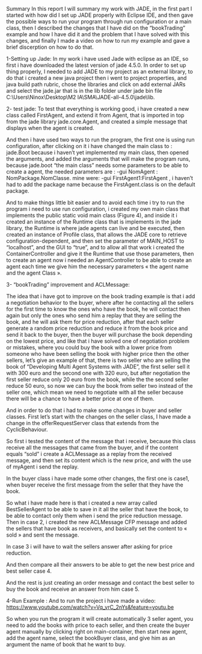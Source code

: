 
Summary
In this report I will summary my work with JADE, in the first part I started with how did I set up JADE properly with Eclipse IDE, and then gave the possible ways to run your program through run configuration or a main class, then I described the changes that I have did on the “bookTrading” example and how I have did it and the problem that I have solved with this changes, and finally I made a video on how to run my example and gave a brief discerption on how to do that.

1-Setting up Jade:
In my work i have used Jade with eclipse as an IDE, so first i have downloaded the latest version of jade 4.5.0.
In order to set up thing properly, I needed to add JADE to my project as an external library, to do that i created a new java project then i went to project properties, and java build path rubric, chose the libraries and click on add external JARs and select the jade.jar that is in the lib folder under jade bin file C:\Users\Ninox\Desktop\M2 IA\SMA\JADE-all-4.5.0\jade\lib.

2- test jade:
To test that everything is working good, i have created a new class called FirstAgent, and extend it from Agent, that is imported in top from the jade library jade.core.Agent, and created a simple message that displays when the agent is created.

And then i have used two ways to run the program, the first one is using run configuration, after clicking on it i have changed the main class to : jade.Boot because i haven’t yet implemented my main class, then opened the arguments, and added the arguments that will make the program runs, because jade.boot “the main class” needs some parameters to be able to create a agent, the needed parameters are : -gui  NomAgent : NomPackage.NomClasse.
mine were: -gui FirstAgent1:FirstAgent , i haven’t had to add the package name because the FirstAgent.class is on the default package.

And to make things little bit easier and to avoid each time i try to run the program i need to use run configuration, i created my own main class that implements the public static void main class (Figure 4), and inside it i created an instance of the Runtime class that is implements in the jade library, the Runtime is where jade agents can live and be executed, then created an instance of Profile class, that allows the JADE core to retrieve configuration-dependent, and then set the parameter of MAIN_HOST to “localhost”, and the GUI to “true”, and to allow all that work i created the ContainerController and give it the Runtime that use those parameters, then to create an agent now i needed an AgentController to be able to create an agent each time we give him the necessary parameters « the agent name and the agent Class ».
 
3- “bookTrading” improvement and ACLMessage:

The idea that i have got to improve on the book trading example is that i add a negotiation behavior to the buyer, where after he contacting all the sellers for the first time to know the ones who have the book, he will contact then again but only the ones who send him a replay that they are selling the book, and he will ask them for price reduction, after that each seller generate a random price reduction and reduce it from the book price and send it back to the buyer, then the buyer will purchase the book depending on the lowest price, and like that i have solved one of negotiation problem or mistakes, where you could buy the book with a lower price from someone who have been selling the book with higher price then the other sellers, let’s give an example of that, there is two seller who are selling the book of “Developing Multi Agent Systems with JADE”, the first seller sell it with 300 euro and the second one with 320 euro, but after negotiation the first seller reduce only 20 euro from the book, while the the second seller reduce 50 euro, so now we can buy the book from seller two instead of the seller one, which mean we need to negotiate with all the seller because there will be a chance to have a better price at one of them.

And in order to do that i had to make some changes in buyer and seller classes.
First let’s start with the changes on the seller class, I have made a change in the offerRequestServer class that extends from the CyclicBehaviour. 

So first i tested the content of the message that i receive, because this class receive all the messages that came from the buyer, and if the content equals “sold” i create a ACLMessage as a replay from the received message, and then set its content which is the new price, and with the use of myAgent i send the replay.

In the buyer class i have made some other changes, the first one is case1, when buyer receive the first message from the seller that they have the book.

So what i have made here is that i created a new array called BestSellerAgent to be able to save in it all the seller that have the book, to be able to contact only them when i send the price reduction message.
Then in case 2, i created the new ACLMessage CFP message and added the sellers that have book as receivers, and basically set the content to « sold » and sent the message.

In case 3 i will have to wait the sellers answer after asking for price reduction.
 
And then compare all their answers to be able to get the new best price and best seller case 4.


And the rest is just creating an order message and contact the best seller to buy the book and receive an answer from him case 5.

4-Run Example :
And to run the project i have made a video: https://www.youtube.com/watch?v=Vq_vrC_2nYs&feature=youtu.be

So when you run the program it will create automatically 3 seller agent, you need to add the books with price to each seller, and then create the buyer agent manually by clicking right on main-container, then start new agent, add the agent name, select the bookBuyer class, and give him as an argument the name of book that he want to buy.
